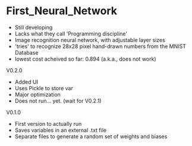 # First_Neural_Network
- Still developing
- Lacks what they call 'Programming discipline'
- Image recognition neural network, with adjustable layer sizes
- 'tries' to recognize 28x28 pixel hand-drawn numbers from the MNIST Database
- lowest cost acheived so far: 0.894 (a.k.a., does not work)

V0.2.0
- Added UI
- Uses Pickle to store var
- Major optimization
- Does not run... yet. (wait for V0.2.1)

V0.1.0
- First version to actually run
- Saves variables in an external .txt file
- Separate files to generate a random set of weights and biases
